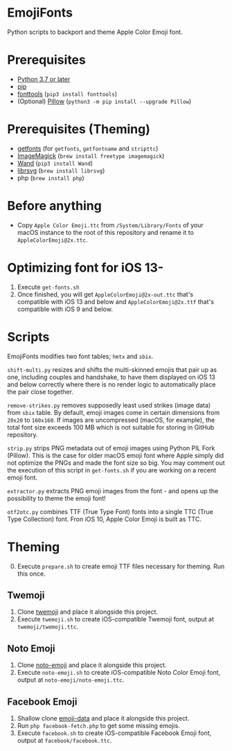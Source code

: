 # EmojiFonts

Python scripts to backport and theme Apple Color Emoji font.

# Prerequisites

- [Python 3.7 or later](http://www.python.org/download/)
- [pip](https://pip.pypa.io/en/stable/)
- [fonttools](https://github.com/fonttools/fonttools) (`pip3 install fonttools`)
- (Optional) [Pillow](https://pillow.readthedocs.io/en/stable/) (`python3 -m pip install --upgrade Pillow`)

# Prerequisites (Theming)

- [getfonts](https://github.com/DavidBarts/getfonts) (for `getfonts`, `getfontname` and `stripttc`)
- [ImageMagick](https://imagemagick.org/index.php) (`brew install freetype imagemagick`)
- [Wand](https://pypi.org/project/Wand/) (`pip3 install Wand`)
- [librsvg](https://wiki.gnome.org/Projects/LibRsvg) (`brew install librsvg`)
- php (`brew install php`)

# Before anything

- Copy `Apple Color Emoji.ttc` from `/System/Library/Fonts` of your macOS instance to the root of this repository and rename it to `AppleColorEmoji@2x.ttc`.

# Optimizing font for iOS 13-

1. Execute `get-fonts.sh`
2. Once finished, you will get `AppleColorEmoji@2x-out.ttc` that's compatible with iOS 13 and below and `AppleColorEmoji@2x.ttf` that's compatible with iOS 9 and below.

# Scripts

EmojiFonts modifies two font tables; `hmtx` and `sbix`.

`shift-multi.py` resizes and shifts the multi-skinned emojis that pair up as one, including couples and handshake, to have them displayed on iOS 13 and below correctly where there is no render logic to automatically place the pair close together.

`remove-strikes.py` removes supposedly least used strikes (image data) from `sbix` table. By default, emoji images come in certain dimensions from `20x20` to `160x160`. If images are uncompressed (macOS, for example), the total font size exceeds 100 MB which is not suitable for storing in GitHub repository.

`strip.py` strips PNG metadata out of emoji images using Python PIL Fork (Pillow). This is the case for older macOS emoji font where Apple simply did not optimize the PNGs and made the font size so big. You may comment out the execution of this script in `get-fonts.sh` if you are working on a recent emoji font.

`extractor.py` extracts PNG emoji images from the font - and opens up the possibility to theme the emoji font!

`otf2otc.py` combines TTF (True Type Font) fonts into a single TTC (True Type Collection) font. Fron iOS 10, Apple Color Emoji is built as TTC.

# Theming

0. Execute `prepare.sh` to create emoji TTF files necessary for theming. Run this once.

## Twemoji

1. Clone [twemoji](https://github.com/twitter/twemoji) and place it alongside this project.
2. Execute `twemoji.sh` to create iOS-compatible Twemoji font, output at `twemoji/twemoji.ttc`.

## Noto Emoji

1. Clone [noto-emoji](https://github.com/googlefonts/noto-emoji) and place it alongside this project.
2. Execute `noto-emoji.sh` to create iOS-compatible Noto Color Emoji font, output at `noto-emoji/noto-emoji.ttc`.

## Facebook Emoji

1. Shallow clone [emoji-data](https://github.com/iamcal/emoji-data) and place it alongside this project.
2. Run `php facebook-fetch.php` to get some missing emojis.
3. Execute `facebook.sh` to create iOS-compatible Facebook Emoji font, output at `facebook/facebook.ttc`.